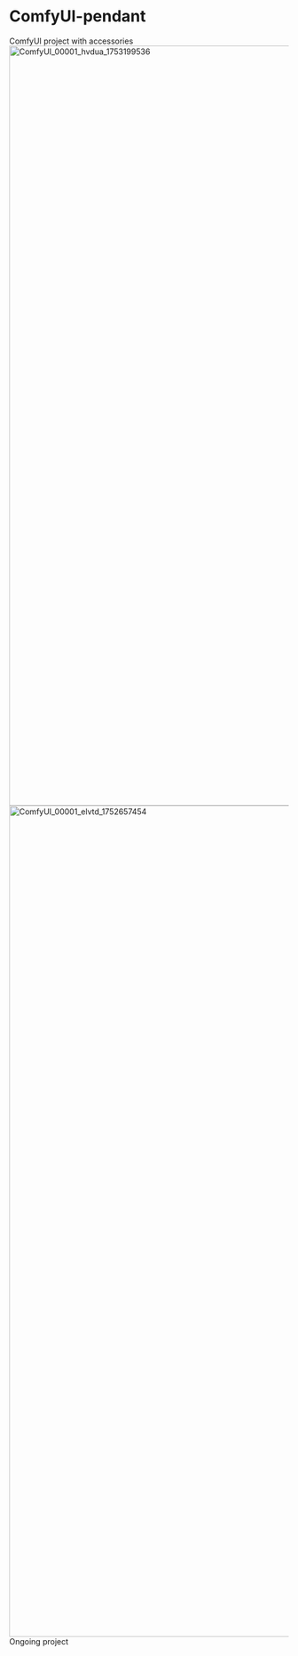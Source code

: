 # ComfyUI-pendant
ComfyUI project with accessories
<img width="2048" height="1368" alt="ComfyUI_00001_hvdua_1753199536" src="https://github.com/user-attachments/assets/99e92487-8f0a-49a2-927b-d922c0010e4f" />
<img width="2048" height="1496" alt="ComfyUI_00001_elvtd_1752657454" src="https://github.com/user-attachments/assets/1a25ab0b-99c6-48dd-94ba-dab7d5f9ef0b" />
Ongoing project
